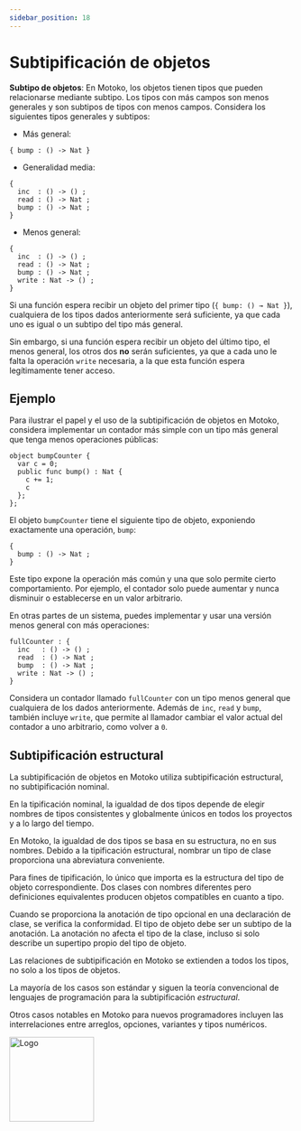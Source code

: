 ```yaml
---
sidebar_position: 18
---
```


# Subtipificación de objetos

**Subtipo de objetos**: En Motoko, los objetos tienen tipos que pueden
relacionarse mediante subtipo. Los tipos con más campos son menos generales y
son subtipos de tipos con menos campos. Considera los siguientes tipos generales
y subtipos:

- Más general:

```motoko no-repl
{ bump : () -> Nat }
```

- Generalidad media:

```motoko no-repl
{
  inc  : () -> () ;
  read : () -> Nat ;
  bump : () -> Nat ;
}
```

- Menos general:

```motoko no-repl
{
  inc  : () -> () ;
  read : () -> Nat ;
  bump : () -> Nat ;
  write : Nat -> () ;
}
```

Si una función espera recibir un objeto del primer tipo (`{ bump: () → Nat }`),
cualquiera de los tipos dados anteriormente será suficiente, ya que cada uno es
igual o un subtipo del tipo más general.

Sin embargo, si una función espera recibir un objeto del último tipo, el menos
general, los otros dos **no** serán suficientes, ya que a cada uno le falta la
operación `write` necesaria, a la que esta función espera legítimamente tener
acceso.

## Ejemplo

Para ilustrar el papel y el uso de la subtipificación de objetos en Motoko,
considera implementar un contador más simple con un tipo más general que tenga
menos operaciones públicas:

```motoko
object bumpCounter {
  var c = 0;
  public func bump() : Nat {
    c += 1;
    c
  };
};
```

El objeto `bumpCounter` tiene el siguiente tipo de objeto, exponiendo
exactamente una operación, `bump`:

```motoko no-repl
{
  bump : () -> Nat ;
}
```

Este tipo expone la operación más común y una que solo permite cierto
comportamiento. Por ejemplo, el contador solo puede aumentar y nunca disminuir o
establecerse en un valor arbitrario.

En otras partes de un sistema, puedes implementar y usar una versión menos
general con más operaciones:

```motoko no-repl
fullCounter : {
  inc   : () -> () ;
  read  : () -> Nat ;
  bump  : () -> Nat ;
  write : Nat -> () ;
}
```

Considera un contador llamado `fullCounter` con un tipo menos general que
cualquiera de los dados anteriormente. Además de `inc`, `read` y `bump`, también
incluye `write`, que permite al llamador cambiar el valor actual del contador a
uno arbitrario, como volver a `0`.

## Subtipificación estructural

La subtipificación de objetos en Motoko utiliza subtipificación estructural, no
subtipificación nominal.

En la tipificación nominal, la igualdad de dos tipos depende de elegir nombres
de tipos consistentes y globalmente únicos en todos los proyectos y a lo largo
del tiempo.

En Motoko, la igualdad de dos tipos se basa en su estructura, no en sus nombres.
Debido a la tipificación estructural, nombrar un tipo de clase proporciona una
abreviatura conveniente.

Para fines de tipificación, lo único que importa es la estructura del tipo de
objeto correspondiente. Dos clases con nombres diferentes pero definiciones
equivalentes producen objetos compatibles en cuanto a tipo.

Cuando se proporciona la anotación de tipo opcional en una declaración de clase,
se verifica la conformidad. El tipo de objeto debe ser un subtipo de la
anotación. La anotación no afecta el tipo de la clase, incluso si solo describe
un supertipo propio del tipo de objeto.

Las relaciones de subtipificación en Motoko se extienden a todos los tipos, no
solo a los tipos de objetos.

La mayoría de los casos son estándar y siguen la teoría convencional de
lenguajes de programación para la subtipificación _estructural_.

Otros casos notables en Motoko para nuevos programadores incluyen las
interrelaciones entre arreglos, opciones, variantes y tipos numéricos.

<img src="https://github.com/user-attachments/assets/844ca364-4d71-42b3-aaec-4a6c3509ee2e" alt="Logo" width="150" height="150" />
